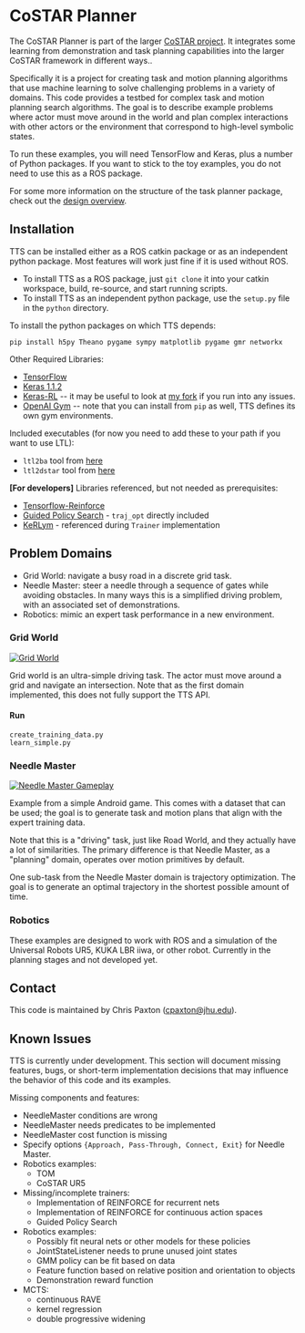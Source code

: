 # CoSTAR Planner

The CoSTAR Planner is part of the larger [CoSTAR project](https://github.com/cpaxton/costar_stack/). It integrates some learning from demonstration and task planning capabilities into the larger CoSTAR framework in different ways..

Specifically it is a project for creating task and motion planning algorithms that use machine learning to solve challenging problems in a variety of domains. This code provides a testbed for complex task and motion planning search algorithms. The goal is to describe example problems where actor must move around in the world and plan complex interactions with other actors or the environment that correspond to high-level symbolic states.

To run these examples, you will need TensorFlow and Keras, plus a number of Python packages. If you want to stick to the toy examples, you do not need to use this as a ROS package.

For some more information on the structure of the task planner package, check out the [design overview](design.md).

## Installation

TTS can be installed either as a ROS catkin package or as an independent python package. Most features will work just fine if it is used without ROS.

  - To install TTS as a ROS package, just `git clone` it into your catkin workspace, build, re-source, and start running scripts.
  - To install TTS as an independent python package, use the `setup.py` file in the `python` directory.

To install the python packages on which TTS depends:
```
pip install h5py Theano pygame sympy matplotlib pygame gmr networkx
```

Other Required Libraries:
  - [TensorFlow](https://www.tensorflow.org/)
  - [Keras 1.1.2](https://github.com/fchollet/keras)
  - [Keras-RL](https://github.com/matthiasplappert/keras-rl/) -- it may be useful to look at [my fork](https://github.com/cpaxton/keras-rl) if you run into any issues.
  - [OpenAI Gym](https://github.com/openai/gym) -- note that you can install from `pip` as well, TTS defines its own gym environments.

Included executables (for now you need to add these to your path if you want to use LTL):
  - `ltl2ba` tool from [here](http://www.lsv.ens-cachan.fr/~gastin/ltl2ba/download.php)
  - `ltl2dstar` tool from [here](http://www.ltl2dstar.de/)

**[For developers]** Libraries referenced, but not needed as prerequisites:
  - [Tensorflow-Reinforce](https://github.com/yukezhu/tensorflow-reinforce)
  - [Guided Policy Search](https://github.com/cbfinn/gps) - `traj_opt` directly included
  - [KeRLym](https://github.com/osh/kerlym) - referenced during `Trainer` implementation


## Problem Domains

  - Grid World: navigate a busy road in a discrete grid task.
  - Needle Master: steer a needle through a sequence of gates while avoiding obstacles. In many ways this is a simplified driving problem, with an associated set of demonstrations.
  - Robotics: mimic an expert task performance in a new environment.

### Grid World

[![Grid World](https://img.youtube.com/vi/LLs1OIIIQnw/0.jpg)](https://youtu.be/LLs1OIIIQnw)

Grid world is an ultra-simple driving task. The actor must move around a grid and navigate an intersection. Note that as the first domain implemented, this does not fully support the TTS API.

#### Run

```
create_training_data.py
learn_simple.py
```

### Needle Master

[![Needle Master Gameplay](https://img.youtube.com/vi/GgIznhbk-5g/0.jpg)](https://youtu.be/GgIznhbk-5g)

Example from a simple Android game. This comes with a dataset that can be used; the goal is to generate task and motion plans that align with the expert training data.

Note that this is a "driving" task, just like Road World, and they actually have a lot of similarities. The primary difference is that Needle Master, as a "planning" domain, operates over motion primitives by default.

One sub-task from the Needle Master domain is trajectory optimization. The goal is to generate an optimal trajectory in the shortest possible amount of time.

### Robotics

These examples are designed to work with ROS and a simulation of the Universal Robots UR5, KUKA LBR iiwa, or other robot. Currently in the planning stages and not developed yet.

## Contact

This code is maintained by Chris Paxton (cpaxton@jhu.edu).

## Known Issues

TTS is currently under development. This section will document missing features, bugs, or short-term implementation decisions that may influence the behavior of this code and its examples.

Missing components and features:

  - NeedleMaster conditions are wrong
  - NeedleMaster needs predicates to be implemented
  - NeedleMaster cost function is missing
  - Specify options `{Approach, Pass-Through, Connect, Exit}` for Needle Master.
  - Robotics examples:
    - TOM
    - CoSTAR UR5
  - Missing/incomplete trainers:
    - Implementation of REINFORCE for recurrent nets
    - Implementation of REINFORCE for continuous action spaces
    - Guided Policy Search
  - Robotics examples:
    - Possibly fit neural nets or other models for these policies
    - JointStateListener needs to prune unused joint states
    - GMM policy can be fit based on data
    - Feature function based on relative position and orientation to objects
    - Demonstration reward function
  - MCTS:
    - continuous RAVE
    - kernel regression
    - double progressive widening


